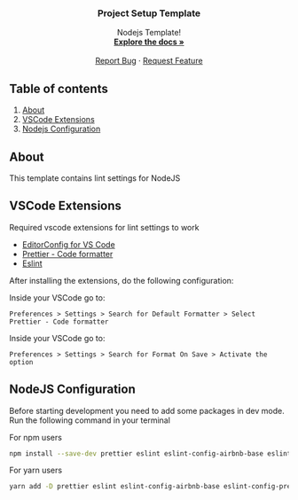 <p align="center">
  <h3 align="center">Project Setup Template</h3>

  <p align="center">
    Nodejs Template!
    <br />
    <a href="#"><strong>Explore the docs »</strong></a>
    <br />
    <br />
    <a href="/../../issues?q=label%3Atrello">Report Bug</a>
    ·
    <a href="/../../issues?q=label%3Atrello">Request Feature</a>
  </p>
</p>

## Table of contents

1. [About](#about)
2. [VSCode Extensions](#vscode-extensions)
3. [Nodejs Configuration](#nodejs-configuration)

## About

This template contains lint settings for NodeJS

## VSCode Extensions

Required vscode extensions for lint settings to work

- [EditorConfig for VS Code](https://marketplace.visualstudio.com/items?itemName=EditorConfig.EditorConfig)
- [Prettier - Code formatter](https://marketplace.visualstudio.com/items?itemName=esbenp.prettier-vscode)
- [Eslint](https://marketplace.visualstudio.com/items?itemName=dbaeumer.vscode-eslint)

After installing the extensions, do the following configuration:

Inside your VSCode go to:

```
Preferences > Settings > Search for Default Formatter > Select Prettier - Code formatter
```

Inside your VSCode go to:

```
Preferences > Settings > Search for Format On Save > Activate the option
```

## NodeJS Configuration

Before starting development you need to add some packages in dev mode.
Run the following command in your terminal

For npm users

```sh
npm install --save-dev prettier eslint eslint-config-airbnb-base eslint-config-prettier eslint-plugin-import eslint-plugin-prettier
```

For yarn users

```sh
yarn add -D prettier eslint eslint-config-airbnb-base eslint-config-prettier eslint-plugin-import eslint-plugin-prettier
```

